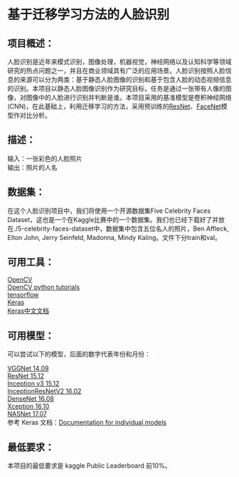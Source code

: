 基于迁移学习方法的人脸识别
===
项目概述：
-----
人脸识别是近年来模式识别，图像处理，机器视觉，神经网络以及认知科学等领域研究的热点问题之一，并且在商业领域具有广泛的应用场景。人脸识别按照人脸信息的来源可以分为两类：基于静态人脸图像的识别和基于包含人脸的动态视频信息的识别。本项目以静态人脸图像识别作为研究目标，任务是通过一张带有人像的图像，对图像中的人脸进行识别并判断是谁。本项目采用的基准模型是卷积神经网络(CNN)，在此基础上，利用迁移学习的方法，采用预训练的[ResNet](https://arxiv.org/abs/1512.03385)、[FaceNet](https://arxiv.org/abs/1503.03832)模型作对比分析。

描述：
------
输入：一张彩色的人脸照片<br>
输出：照片的人名

数据集：
------
在这个人脸识别项目中，我们将使用一个开源数据集Five Celebrity Faces Dataset，这也是一个在Kaggle比赛中的一个数据集。我们也已经下载好了并放在./5-celebrity-faces-dataset中，数据集中包含五位名人的照片，Ben Affleck, Elton John, Jerry Seinfeld, Madonna, Mindy Kaling。文件下分train和val。

可用工具：
------
[OpenCV](https://github.com/opencv/opencv)<br>
[OpenCV python tutorials](https://docs.opencv.org/3.1.0/d6/d00/tutorial_py_root.html)<br>
[tensorflow](https://github.com/tensorflow/tensorflow)<br>
[Keras](https://github.com/keras-team/keras)<br>
[Keras中文文档](https://keras.io/zh/) 

可用模型：
------
可以尝试以下的模型，后面的数字代表年份和月份：

[VGGNet 14.09](https://arxiv.org/abs/1409.1556)<br>
[ResNet 15.12](https://arxiv.org/abs/1512.03385)<br>
[Inception v3 15.12](https://arxiv.org/abs/1512.00567)<br>
[InceptionResNetV2 16.02](https://arxiv.org/abs/1602.07261)<br>
[DenseNet 16.08](https://arxiv.org/abs/1608.06993)<br>
[Xception 16.10](https://arxiv.org/abs/1610.02357)<br>
[NASNet 17.07](https://arxiv.org/abs/1707.07012)<br>
参考 Keras 文档：[Documentation for individual models](https://keras.io/applications/#documentation-for-individual-models)

最低要求：
--------
本项目的最低要求是 kaggle Public Leaderboard 前10%。

